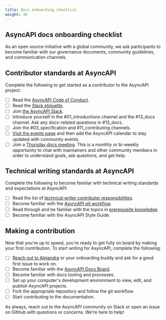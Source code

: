 ```yaml
---
title: Docs onboarding checklist
weight: 30
---
```

## AsyncAPI docs onboarding checklist

As an open source initiative with a global community, we ask participants to become familiar with our governance documents, community guidelines, and communication channels. 

## Contributor standards at AsyncAPI

Complete the following to get started as a contributor to the AsyncAPI project:

- [ ] Read the [AsyncAPI Code of Conduct](https://github.com/asyncapi/community/blob/master/CODE_OF_CONDUCT.md).
- [ ] Read the [Slack etiquette](https://github.com/asyncapi/community/blob/master/slack-etiquette.md). 
- [ ] Join [the AsyncAPI Slack](https://asyncapi.com/slack-invite).
- [ ] Introduce yourself in the #01_introductions channel and the #13_docs channel. Ask any docs-related questions in #13_docs.
- [ ] Join the #03_specification and #11_contributing channels.
- [ ] [Visit the events page](https://www.asyncapi.com/community/events) and then add the AsyncAPI calendar to stay updated with community events.
- [ ] Join a [Thursday docs meeting](https://www.asyncapi.com/community). This is a monthly or bi-weekly opportunity to chat with maintainers and other community members in order to understand goals, ask questions, and get help. 

## Technical writing standards at AsyncAPI

Complete the following to become familiar with technical writing standards and expectations at AsyncAPI:

- [ ] Read the list of [technical writer contributor responsibilities](/community/onboarding-guide/technical-writer-contributor-responsibilities.md).
- [ ] Become familiar with the [AsyncAPI git workflow](https://github.com/asyncapi/community/blob/master/git-workflow.md).
- [ ] Read through and be familiar with the topics in [prerequisite knowledge](/community/onboarding-guide/prerequisite-knowledge.md).
- [ ] Become familiar with the AsyncAPI Style Guide.

## Making a contribution

Now that you're up to speed, you're ready to get fully on board by making your first contribution. To start writing for AsyncAPI, complete the following:

- [ ] [Reach out to Alejandra](https://asyncapi.slack.com/team/U02AKC14WAJ) or your onboarding buddy and ask for a good first issue to work on.
- [ ] Become familiar with the [AsyncAPI Docs Board](https://github.com/orgs/asyncapi/projects/12/views/1).
- [ ] Become familiar with docs tooling and processes.
- [ ] Set up your computer's development environment to view, edit, and publish AsyncAPI projects.
- [ ] Fork the appropriate repository and follow the git workflow.
- [ ] Start contributing to the documentation.

As always, reach out to the AsyncAPI community on Slack or open an issue on GitHub with questions or concerns. We're here to help!


